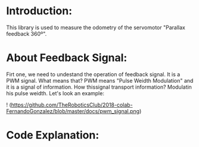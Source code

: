 # Introduction:
  This library is used to measure the odometry of the servomotor "Parallax feedback 360º".
  
# About Feedback Signal:
   Firt one, we need to undestand the operation of feedback signal.
  It is a PWM signal. What means that? PWM means "Pulse Weidth Modulation" and it is a signal of information. 
  How thissignal transport information? Modulatin his pulse weidth. Let's look an example:
  
  ! (https://github.com/TheRoboticsClub/2018-colab-FernandoGonzalez/blob/master/docs/pwm_signal.png)
  
# Code Explanation:
